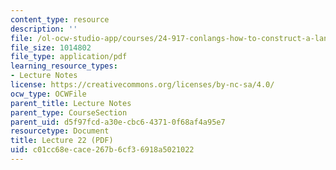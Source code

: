 ```yaml
---
content_type: resource
description: ''
file: /ol-ocw-studio-app/courses/24-917-conlangs-how-to-construct-a-language-fall-2018/c01cc68ecace267b6cf36918a5021022_MIT24_917f18_lec22_colors_etc.pdf
file_size: 1014802
file_type: application/pdf
learning_resource_types:
- Lecture Notes
license: https://creativecommons.org/licenses/by-nc-sa/4.0/
ocw_type: OCWFile
parent_title: Lecture Notes
parent_type: CourseSection
parent_uid: d5f97fcd-a30e-cbc6-4371-0f68af4a95e7
resourcetype: Document
title: Lecture 22 (PDF)
uid: c01cc68e-cace-267b-6cf3-6918a5021022
---
```

